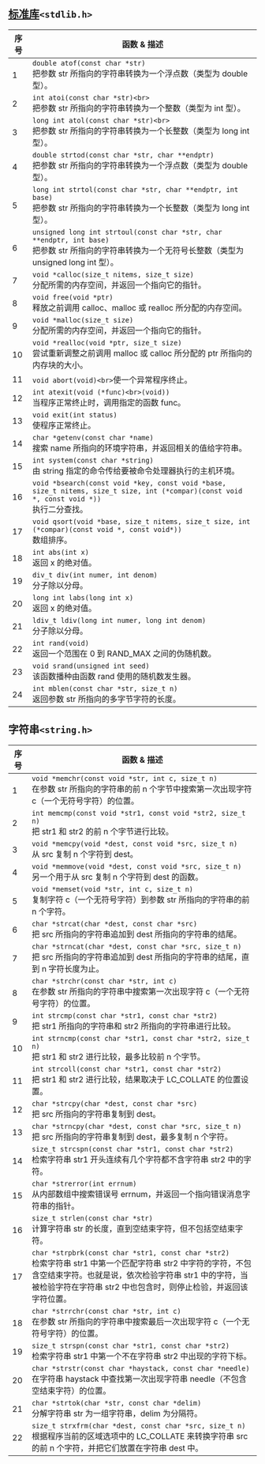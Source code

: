 ## [标准库](https://www.runoob.com/cprogramming/c-standard-library-stdlib-h.html)`<stdlib.h>`

序号 | 函数 & 描述
---|--------
1 | `double atof(const char *str)`<br>把参数 str 所指向的字符串转换为一个浮点数（类型为 double 型）。
2 | `int atoi(const char *str)<br>`<br>把参数 str 所指向的字符串转换为一个整数（类型为 int 型）。
3 | `long int atol(const char *str)<br>`<br>把参数 str 所指向的字符串转换为一个长整数（类型为 long int 型）。
4 | `double strtod(const char *str, char **endptr)`<br>把参数 str 所指向的字符串转换为一个浮点数（类型为 double 型）。
5 | `long int strtol(const char *str, char **endptr, int base)`<br>把参数 str 所指向的字符串转换为一个长整数（类型为 long int 型）。
6 | `unsigned long int strtoul(const char *str, char **endptr, int base)`<br>把参数 str 所指向的字符串转换为一个无符号长整数（类型为 unsigned long int 型）。
7 | `void *calloc(size_t nitems, size_t size)`<br>分配所需的内存空间，并返回一个指向它的指针。
8 | `void free(void *ptr)`<br>释放之前调用 calloc、malloc 或 realloc 所分配的内存空间。
9 | `void *malloc(size_t size)`<br>分配所需的内存空间，并返回一个指向它的指针。
10 | `void *realloc(void *ptr, size_t size)`<br>尝试重新调整之前调用 malloc 或 calloc 所分配的 ptr 所指向的内存块的大小。
11 | `void abort(void)<br>`使一个异常程序终止。
12 | `int atexit(void (*func)<br>(void))`<br>当程序正常终止时，调用指定的函数 func。
13 | `void exit(int status)`<br>使程序正常终止。
14 | `char *getenv(const char *name)`<br>搜索 name 所指向的环境字符串，并返回相关的值给字符串。
15 | `int system(const char *string)`<br>由 string 指定的命令传给要被命令处理器执行的主机环境。
16 | `void *bsearch(const void *key, const void *base, size_t nitems, size_t size, int (*compar)(const void *, const void *))`<br>执行二分查找。
17 | `void qsort(void *base, size_t nitems, size_t size, int (*compar)(const void *, const void*))`<br>数组排序。
18 | `int abs(int x)`<br>返回 x 的绝对值。
19 | `div_t div(int numer, int denom)`<br>分子除以分母。
20 | `long int labs(long int x)`<br>返回 x 的绝对值。
21 | `ldiv_t ldiv(long int numer, long int denom)`<br>分子除以分母。
22 | `int rand(void)`<br>返回一个范围在 0 到 RAND_MAX 之间的伪随机数。
23 | `void srand(unsigned int seed)`<br>该函数播种由函数 rand 使用的随机数发生器。
24 | `int mblen(const char *str, size_t n)`<br>返回参数 str 所指向的多字节字符的长度。

## 字符串`<string.h>`

| 序号 | 函数 & 描述                                                                                                                                                                                                                                 |
| ---- | ------------------------------------------------------------------------------------------------------------------------------------------------------------------------------------------------------------------------------------------- |
| 1    | `void *memchr(const void *str, int c, size_t n)`<br>在参数 str 所指向的字符串的前 n 个字节中搜索第一次出现字符 c（一个无符号字符）的位置。                                                                                                  |
| 2    | `int memcmp(const void *str1, const void *str2, size_t n)`<br>把 str1 和 str2 的前 n 个字节进行比较。                                                                                                                                       |
| 3    | `void *memcpy(void *dest, const void *src, size_t n)`<br>从 src 复制 n 个字符到 dest。                                                                                                                                                      |
| 4    | `void *memmove(void *dest, const void *src, size_t n)`<br>另一个用于从 src 复制 n 个字符到 dest 的函数。                                                                                                                                    |
| 5    | `void *memset(void *str, int c, size_t n)`<br>复制字符 c（一个无符号字符）到参数 str 所指向的字符串的前 n 个字符。                                                                                                                          |
| 6    | `char *strcat(char *dest, const char *src)`<br>把 src 所指向的字符串追加到 dest 所指向的字符串的结尾。                                                                                                                                      |
| 7    | `char *strncat(char *dest, const char *src, size_t n)`<br>把 src 所指向的字符串追加到 dest 所指向的字符串的结尾，直到 n 字符长度为止。                                                                                                      |
| 8    | `char *strchr(const char *str, int c)`<br>在参数 str 所指向的字符串中搜索第一次出现字符 c（一个无符号字符）的位置。                                                                                                                         |
| 9    | `int strcmp(const char *str1, const char *str2)`<br>把 str1 所指向的字符串和 str2 所指向的字符串进行比较。                                                                                                                                  |
| 10   | `int strncmp(const char *str1, const char *str2, size_t n)`<br>把 str1 和 str2 进行比较，最多比较前 n 个字节。                                                                                                                              |
| 11   | `int strcoll(const char *str1, const char *str2)`<br>把 str1 和 str2 进行比较，结果取决于 LC_COLLATE 的位置设置。                                                                                                                           |
| 12   | `char *strcpy(char *dest, const char *src)`<br>把 src 所指向的字符串复制到 dest。                                                                                                                                                           |
| 13   | `char *strncpy(char *dest, const char *src, size_t n)`<br>把 src 所指向的字符串复制到 dest，最多复制 n 个字符。                                                                                                                             |
| 14   | `size_t strcspn(const char *str1, const char *str2)`<br>检索字符串 str1 开头连续有几个字符都不含字符串 str2 中的字符。                                                                                                                      |
| 15   | `char *strerror(int errnum)`<br>从内部数组中搜索错误号 errnum，并返回一个指向错误消息字符串的指针。                                                                                                                                         |
| 16   | `size_t strlen(const char *str)`<br>计算字符串 str 的长度，直到空结束字符，但不包括空结束字符。                                                                                                                                             |
| 17   | `char *strpbrk(const char *str1, const char *str2)`<br>检索字符串 str1 中第一个匹配字符串 str2 中字符的字符，不包含空结束字符。也就是说，依次检验字符串 str1 中的字符，当被检验字符在字符串 str2 中也包含时，则停止检验，并返回该字符位置。 |
| 18   | `char *strrchr(const char *str, int c)`<br>在参数 str 所指向的字符串中搜索最后一次出现字符 c（一个无符号字符）的位置。                                                                                                                      |
| 19   | `size_t strspn(const char *str1, const char *str2)`<br>检索字符串 str1 中第一个不在字符串 str2 中出现的字符下标。                                                                                                                           |
| 20   | `char *strstr(const char *haystack, const char *needle)`<br>在字符串 haystack 中查找第一次出现字符串 needle（不包含空结束字符）的位置。                                                                                                     |
| 21   | `char *strtok(char *str, const char *delim)`<br>分解字符串 str 为一组字符串，delim 为分隔符。                                                                                                                                               |
| 22   | `size_t strxfrm(char *dest, const char *src, size_t n)`<br>根据程序当前的区域选项中的 LC_COLLATE 来转换字符串 src 的前 n 个字符，并把它们放置在字符串 dest 中。                                                                             |